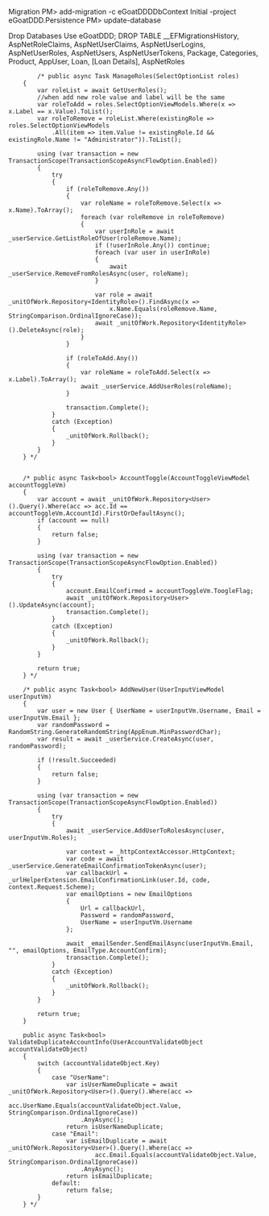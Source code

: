 ﻿Migration
PM> add-migration -c eGoatDDDDbContext Initial -project eGoatDDD.Persistence
PM> update-database

Drop Databases
Use eGoatDDD;
	DROP TABLE __EFMigrationsHistory,
	AspNetRoleClaims,
	AspNetUserClaims,
	AspNetUserLogins,
	AspNetUserRoles,
	AspNetUsers,
	AspNetUserTokens,
	Package,
	Categories,
	Product,
	AppUser,
	Loan,
	[Loan Details],
	AspNetRoles


	        /* public async Task ManageRoles(SelectOptionList roles)
        {
            var roleList = await GetUserRoles();
            //when add new role value and label will be the same
            var roleToAdd = roles.SelectOptionViewModels.Where(x => x.Label == x.Value).ToList();
            var roleToRemove = roleList.Where(existingRole => roles.SelectOptionViewModels
                .All(item => item.Value != existingRole.Id && existingRole.Name != "Administrator")).ToList();

            using (var transaction = new TransactionScope(TransactionScopeAsyncFlowOption.Enabled))
            {
                try
                {
                    if (roleToRemove.Any())
                    {
                        var roleName = roleToRemove.Select(x => x.Name).ToArray();
                        foreach (var roleRemove in roleToRemove)
                        {
                            var userInRole = await _userService.GetListRoleOfUser(roleRemove.Name);
                            if (!userInRole.Any()) continue;
                            foreach (var user in userInRole)
                            {
                                await _userService.RemoveFromRolesAsync(user, roleName);
                            }

                            var role = await _unitOfWork.Repository<IdentityRole>().FindAsync(x =>
                                x.Name.Equals(roleRemove.Name, StringComparison.OrdinalIgnoreCase));
                            await _unitOfWork.Repository<IdentityRole>().DeleteAsync(role);
                        }
                    }

                    if (roleToAdd.Any())
                    {
                        var roleName = roleToAdd.Select(x => x.Label).ToArray();
                        await _userService.AddUserRoles(roleName);
                    }

                    transaction.Complete();
                }
                catch (Exception)
                {
                    _unitOfWork.Rollback();
                }
            }
        } */

      
        /* public async Task<bool> AccountToggle(AccountToggleViewModel accountToggleVm)
        {
            var account = await _unitOfWork.Repository<User>().Query().Where(acc => acc.Id == accountToggleVm.AccountId).FirstOrDefaultAsync();
            if (account == null)
            {
                return false;
            }

            using (var transaction = new TransactionScope(TransactionScopeAsyncFlowOption.Enabled))
            {
                try
                {
                    account.EmailConfirmed = accountToggleVm.ToogleFlag;
                    await _unitOfWork.Repository<User>().UpdateAsync(account);
                    transaction.Complete();
                }
                catch (Exception)
                {
                    _unitOfWork.Rollback();
                }
            }

            return true;
        } */

        /* public async Task<bool> AddNewUser(UserInputViewModel userInputVm)
        {
            var user = new User { UserName = userInputVm.Username, Email = userInputVm.Email };
            var randomPassword = RandomString.GenerateRandomString(AppEnum.MinPasswordChar);
            var result = await _userService.CreateAsync(user, randomPassword);

            if (!result.Succeeded)
            {
                return false;
            }

            using (var transaction = new TransactionScope(TransactionScopeAsyncFlowOption.Enabled))
            {
                try
                {
                    await _userService.AddUserToRolesAsync(user, userInputVm.Roles);

                    var context = _httpContextAccessor.HttpContext;
                    var code = await _userService.GenerateEmailConfirmationTokenAsync(user);
                    var callbackUrl = _urlHelperExtension.EmailConfirmationLink(user.Id, code, context.Request.Scheme);
                    var emailOptions = new EmailOptions
                    {
                        Url = callbackUrl,
                        Password = randomPassword,
                        UserName = userInputVm.Username
                    };

                    await _emailSender.SendEmailAsync(userInputVm.Email, "", emailOptions, EmailType.AccountConfirm);
                    transaction.Complete();
                }
                catch (Exception)
                {
                    _unitOfWork.Rollback();
                }
            }

            return true;
        }

        public async Task<bool> ValidateDuplicateAccountInfo(UserAccountValidateObject accountValidateObject)
        {
            switch (accountValidateObject.Key)
            {
                case "UserName":
                    var isUserNameDuplicate = await _unitOfWork.Repository<User>().Query().Where(acc =>
                            acc.UserName.Equals(accountValidateObject.Value, StringComparison.OrdinalIgnoreCase))
                        .AnyAsync();
                    return isUserNameDuplicate;
                case "Email":
                    var isEmailDuplicate = await _unitOfWork.Repository<User>().Query().Where(acc =>
                            acc.Email.Equals(accountValidateObject.Value, StringComparison.OrdinalIgnoreCase))
                        .AnyAsync();
                    return isEmailDuplicate;
                default:
                    return false;
            }
        } */